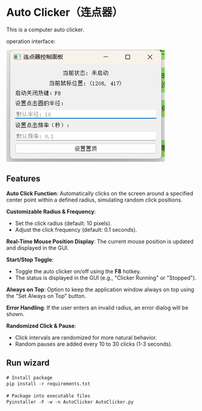 # Auto Clicker（连点器）

This is a computer auto clicker.

operation interface:

![](1.png)

## Features

**Auto Click Function**: Automatically clicks on the screen around a specified center point within a defined radius, simulating random click positions.

**Customizable Radius & Frequency**:

- Set the click radius (default: 10 pixels).
- Adjust the click frequency (default: 0.1 seconds).

**Real-Time Mouse Position Display**: The current mouse position is updated and displayed in the GUI.

**Start/Stop Toggle**:

- Toggle the auto clicker on/off using the **F8** hotkey.
- The status is displayed in the GUI (e.g., "Clicker Running" or "Stopped").

**Always on Top**: Option to keep the application window always on top using the "Set Always on Top" button.

**Error Handling**: If the user enters an invalid radius, an error dialog will be shown.

**Randomized Click & Pause**:

- Click intervals are randomized for more natural behavior.
- Random pauses are added every 10 to 30 clicks (1-3 seconds).

## Run wizard

```
# Install package
pip install -r requirements.txt

# Package into executable files
Pyinstaller -F -w -n AutoClicker AutoClicker.py
```
